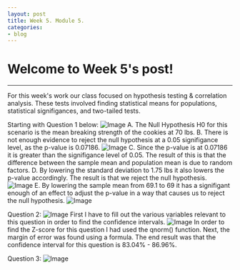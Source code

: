 ```yaml
---
layout: post
title: Week 5. Module 5.
categories:
- blog
---
```


# Welcome to Week 5's post!

---
For this week's work our class focused on hypothesis testing & correlation analysis.
These tests involved finding statistical means for populations, statistical signifigances, and two-tailed tests.

Starting with Question 1 below:
![Image](https://raw.githubusercontent.com/ScottAustinYoung/scottaustinyoung.github.io/refs/heads/master/assets/question1.png)
A. The Null Hypothesis H0 for this scenario is the mean breaking strength of the cookies at 70 lbs.
B. There is not enough evidence to reject the null hypothesis at a 0.05 signifigance level, as the p-value is 0.07186.
![Image](https://raw.githubusercontent.com/ScottAustinYoung/scottaustinyoung.github.io/refs/heads/master/assets/pvalue.png)
C. Since the p-value is at 0.07186 it is greater than the signifigance level of 0.05. The result of this is that the difference between the sample mean and population mean is due to random factors.
D. By lowering the standard deviation to 1.75 lbs it also lowers the p-value accordingly. The result is that we reject the null hypothesis.
![Image](https://raw.githubusercontent.com/ScottAustinYoung/scottaustinyoung.github.io/refs/heads/master/assets/pvalue2.png)
E. By lowering the sample mean from 69.1 to 69 it has a signifigant enough of an effect to adjust the p-value in a way that causes us to reject the null hypothesis.
![Image](https://raw.githubusercontent.com/ScottAustinYoung/scottaustinyoung.github.io/refs/heads/master/assets/parte.png)

Question 2:
![Image](https://raw.githubusercontent.com/ScottAustinYoung/scottaustinyoung.github.io/refs/heads/master/assets/question2.png)
First I have to fill out the various variables relevant to this question in order to find the confidence intervals.
![Image](https://raw.githubusercontent.com/ScottAustinYoung/scottaustinyoung.github.io/refs/heads/master/assets/question2formula.png)
In order to find the Z-score for this question I had used the qnorm() function. Next, the margin of error was found using a formula.
The end result was that the confidence interval for this question is 83.04% - 86.96%.

Question 3:
![Image](https://github.com/ScottAustinYoung/scottaustinyoung.github.io/blob/master/assets/Question3.png)

